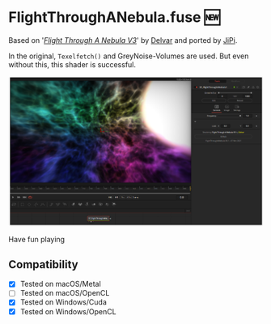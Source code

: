 # FlightThroughANebula.fuse :new:

Based on '_[Flight Through A Nebula V3](https://www.shadertoy.com/view/tsK3Rd)_' by [Delvar](https://www.shadertoy.com/user/Delvar) and ported by [JiPi](../Profiles/JiPi.md).

In the original, `Texelfetch()` and GreyNoise-Volumes are used. But even without this, this shader is successful.

[![FlightThroughANebula](FlightThroughANebula.png)](FlightThroughANebula.fuse)



Have fun playing

## Compatibility
- [x] Tested on macOS/Metal
- [ ] Tested on macOS/OpenCL
- [x] Tested on Windows/Cuda
- [x] Tested on Windows/OpenCL
